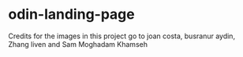 # odin-landing-page

Credits for the images in this project go to joan costa, busranur aydin, Zhang liven and Sam Moghadam Khamseh